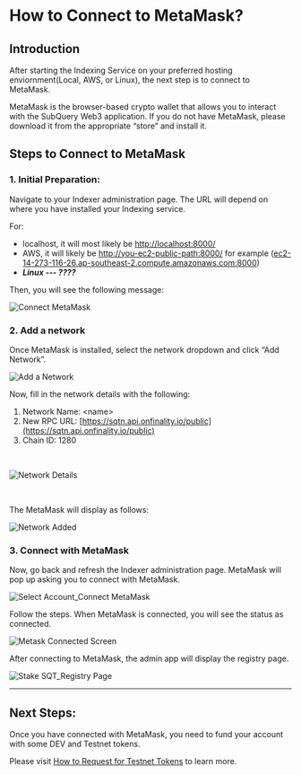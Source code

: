 # How to Connect to MetaMask?

## Introduction

After starting the Indexing Service on your preferred hosting enviornment(Local, AWS, or Linux), the next step is to connect to MetaMask.

MetaMask is the browser-based crypto wallet that allows you to interact with the SubQuery Web3 application. If you do not have MetaMask, please download it from the appropriate “store” and install it. 


## Steps to Connect to MetaMask

### 1. Initial Preparation:

Navigate to your Indexer administration page. The URL will depend on where you have installed your Indexing service. 

For: 

- localhost, it will most likely be [http://localhost:8000/](http://localhost:8000/)
- AWS, it will likely be [http://you-ec2-public-path:8000/](http://localhost:8000/) for example ([ec2-14-273-116-26.ap-southeast-2.compute.amazonaws.com:8000](http://ec2-54-253-236-26.ap-southeast-2.compute.amazonaws.com/))
- ***Linux --- ????***

Then, you will see the following message: <br />

![Connect MetaMask](/assets/img/connect_metamask.png)

### 2. Add a network

Once MetaMask is installed, select the network dropdown and click “Add Network”. <br />

![Add a Network](/assets/img/add_network_metamask.png)

Now, fill in the network details with the following:

1. Network Name: \<name\>
2. New RPC URL: [https://sqtn.api.onfinality.io/public](https://sqtn.api.onfinality.io/public)
3. Chain ID: 1280

<br />

![Network Details](/assets/img/network_details_metamask.png)

<br />

The MetaMask will display as follows: <br />

![Network Added](/assets/img/network_added_metamask.png)

### 3. Connect with MetaMask

Now, go back and refresh the Indexer administration page. MetaMask will pop up asking you to connect with MetaMask. <br />

![Select Account_Connect MetaMask](/assets/img/connectmetamask_selectaccount.png)

Follow the steps. When MetaMask is connected, you will see the status as connected. <br />

![Metask Connected Screen](/assets/img/metask_connected_status.png)

After connecting to MetaMask, the admin app will display the registry page. <br />

![Stake SQT_Registry Page](/assets/img/stakeSQT_index_project.png)

---
## Next Steps:

Once you have connected with MetaMask, you need to fund your account with some DEV and Testnet tokens. 

Please visit [How to Request for Testnet Tokens](../metamask/request-token.md) to learn more.